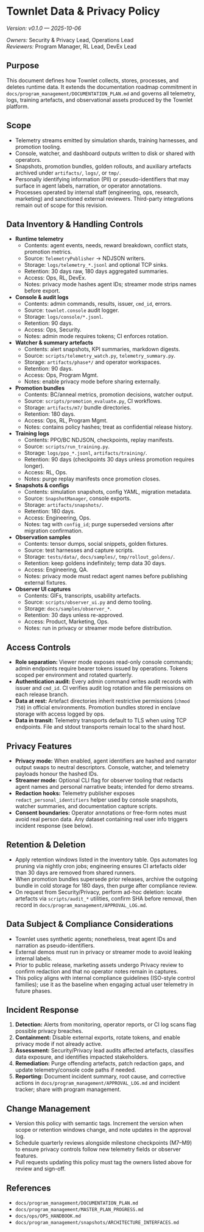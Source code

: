 # Townlet Data & Privacy Policy

_Version: v0.1.0 — 2025-10-06_

_Owners:_ Security & Privacy Lead, Operations Lead  
_Reviewers:_ Program Manager, RL Lead, DevEx Lead

## Purpose
This document defines how Townlet collects, stores, processes, and deletes runtime data. It
extends the documentation roadmap commitment in `docs/program_management/DOCUMENTATION_PLAN.md`
and governs all telemetry, logs, training artefacts, and observational assets produced by the
Townlet platform.

## Scope
- Telemetry streams emitted by simulation shards, training harnesses, and promotion tooling.
- Console, watcher, and dashboard outputs written to disk or shared with operators.
- Snapshots, promotion bundles, golden rollouts, and auxiliary artefacts archived under
  `artifacts/`, `logs/`, or `tmp/`.
- Personally identifying information (PII) or pseudo-identifiers that may surface in agent labels,
  narration, or operator annotations.
- Processes operated by internal staff (engineering, ops, research, marketing) and sanctioned
  external reviewers. Third-party integrations remain out of scope for this revision.

## Data Inventory & Handling Controls
- **Runtime telemetry**
  - Contents: agent events, needs, reward breakdown, conflict stats, promotion metrics.
  - Source: `TelemetryPublisher` → NDJSON writers.
  - Storage: `logs/telemetry_*.jsonl` and optional TCP sinks.
  - Retention: 30 days raw, 180 days aggregated summaries.
  - Access: Ops, RL, DevEx.
  - Notes: privacy mode hashes agent IDs; streamer mode strips names before export.
- **Console & audit logs**
  - Contents: admin commands, results, issuer, `cmd_id`, errors.
  - Source: `townlet.console` audit logger.
  - Storage: `logs/console/*.jsonl`.
  - Retention: 90 days.
  - Access: Ops, Security.
  - Notes: admin mode requires tokens; CI enforces rotation.
- **Watcher & summary artefacts**
  - Contents: alert snapshots, KPI summaries, markdown digests.
  - Source: `scripts/telemetry_watch.py`, `telemetry_summary.py`.
  - Storage: `artifacts/phase*/` and operator workspaces.
  - Retention: 90 days.
  - Access: Ops, Program Mgmt.
  - Notes: enable privacy mode before sharing externally.
- **Promotion bundles**
  - Contents: BC/anneal metrics, promotion decisions, watcher output.
  - Source: `scripts/promotion_evaluate.py`, CI workflows.
  - Storage: `artifacts/m7/` bundle directories.
  - Retention: 180 days.
  - Access: Ops, RL, Program Mgmt.
  - Notes: contains policy hashes; treat as confidential release history.
- **Training logs**
  - Contents: PPO/BC NDJSON, checkpoints, replay manifests.
  - Source: `scripts/run_training.py`.
  - Storage: `logs/ppo_*.jsonl`, `artifacts/training/`.
  - Retention: 90 days (checkpoints 30 days unless promotion requires longer).
  - Access: RL, Ops.
  - Notes: purge replay manifests once promotion closes.
- **Snapshots & configs**
  - Contents: simulation snapshots, config YAML, migration metadata.
  - Source: `SnapshotManager`, console exports.
  - Storage: `artifacts/snapshots/`.
  - Retention: 180 days.
  - Access: Engineering, Ops.
  - Notes: tag with `config_id`; purge superseded versions after migration confirmation.
- **Observation samples**
  - Contents: tensor dumps, social snippets, golden fixtures.
  - Source: test harnesses and capture scripts.
  - Storage: `tests/data/`, `docs/samples/`, `tmp/rollout_goldens/`.
  - Retention: keep goldens indefinitely; temp data 30 days.
  - Access: Engineering, QA.
  - Notes: privacy mode must redact agent names before publishing external fixtures.
- **Observer UI captures**
  - Contents: GIFs, transcripts, usability artefacts.
  - Source: `scripts/observer_ui.py` and demo tooling.
  - Storage: `docs/samples/observer_*`.
  - Retention: 30 days unless re-approved.
  - Access: Product, Marketing, Ops.
  - Notes: run in privacy or streamer mode before distribution.

## Access Controls
- **Role separation:** Viewer mode exposes read-only console commands; admin endpoints require
  bearer tokens issued by operations. Tokens scoped per environment and rotated quarterly.
- **Authentication audit:** Every admin command writes audit records with issuer and `cmd_id`. CI
  verifies audit log rotation and file permissions on each release branch.
- **Data at rest:** Artefact directories inherit restrictive permissions (`chmod 750`) in official
  environments. Promotion bundles stored in enclave storage with access logged by ops.
- **Data in transit:** Telemetry transports default to TLS when using TCP endpoints. File and stdout
  transports remain local to the shard host.

## Privacy Features
- **Privacy mode:** When enabled, agent identifiers are hashed and narrator output swaps to neutral
  descriptors. Console, watcher, and telemetry payloads honour the hashed IDs.
- **Streamer mode:** Optional CLI flag for observer tooling that redacts agent names and personal
  narrative beats; intended for demo streams.
- **Redaction hooks:** Telemetry publisher exposes `redact_personal_identifiers` helper used by
  console snapshots, watcher summaries, and documentation capture scripts.
- **Consent boundaries:** Operator annotations or free-form notes must avoid real person data. Any
  dataset containing real user info triggers incident response (see below).

## Retention & Deletion
- Apply retention windows listed in the inventory table. Ops automates log pruning via nightly cron
  jobs; engineering ensures CI artefacts older than 30 days are removed from shared runners.
- When promotion bundles supersede prior releases, archive the outgoing bundle in cold storage for
  180 days, then purge after compliance review.
- On request from Security/Privacy, perform ad-hoc deletion: locate artefacts via `scripts/audit_*`
  utilities, confirm SHA before removal, then record in `docs/program_management/APPROVAL_LOG.md`.

## Data Subject & Compliance Considerations
- Townlet uses synthetic agents; nonetheless, treat agent IDs and narration as pseudo-identifiers.
- External demos must run in privacy or streamer mode to avoid leaking internal labels.
- Prior to public release, marketing assets undergo Privacy review to confirm redaction and that no
  operator notes remain in captures.
- This policy aligns with internal compliance guidelines (ISO-style control families); use it as the
  baseline when engaging actual user telemetry in future phases.

## Incident Response
1. **Detection:** Alerts from monitoring, operator reports, or CI log scans flag possible privacy
   breaches.
2. **Containment:** Disable external exports, rotate tokens, and enable privacy mode if not already
   active.
3. **Assessment:** Security/Privacy lead audits affected artefacts, classifies data exposure, and
   identifies impacted stakeholders.
4. **Remediation:** Purge offending artefacts, patch redaction gaps, and update telemetry/console
   code paths if needed.
5. **Reporting:** Document incident summary, root cause, and corrective actions in
   `docs/program_management/APPROVAL_LOG.md` and incident tracker; share with program management.

## Change Management
- Version this policy with semantic tags. Increment the version when scope or retention windows
  change, and note updates in the approval log.
- Schedule quarterly reviews alongside milestone checkpoints (M7–M9) to ensure privacy controls
  follow new telemetry fields or observer features.
- Pull requests updating this policy must tag the owners listed above for review and sign-off.

## References
- `docs/program_management/DOCUMENTATION_PLAN.md`
- `docs/program_management/MASTER_PLAN_PROGRESS.md`
- `docs/ops/OPS_HANDBOOK.md`
- `docs/program_management/snapshots/ARCHITECTURE_INTERFACES.md`
